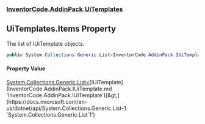 ### [InventorCode.AddinPack](InventorCode.AddinPack.md 'InventorCode.AddinPack').[UiTemplates](InventorCode.AddinPack.UiTemplates.md 'InventorCode.AddinPack.UiTemplates')

## UiTemplates.Items Property

The list of IUiTemplate objects.

```csharp
public System.Collections.Generic.List<InventorCode.AddinPack.IUiTemplate> Items { get; set; }
```

#### Property Value
[System.Collections.Generic.List&lt;](https://docs.microsoft.com/en-us/dotnet/api/System.Collections.Generic.List-1 'System.Collections.Generic.List`1')[IUiTemplate](InventorCode.AddinPack.IUiTemplate.md 'InventorCode.AddinPack.IUiTemplate')[&gt;](https://docs.microsoft.com/en-us/dotnet/api/System.Collections.Generic.List-1 'System.Collections.Generic.List`1')